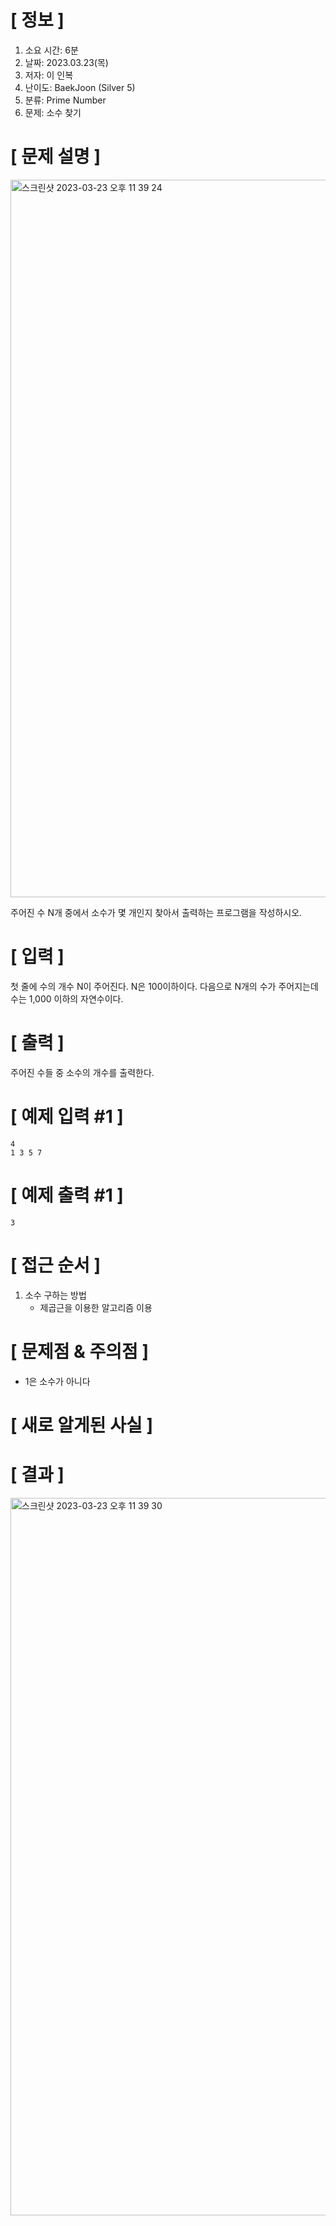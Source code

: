 # **[ 정보 ]**
1. 소요 시간: 6분
2. 날짜: 2023.03.23(목)
3. 저자: 이 인복
4. 난이도: BaekJoon (Silver 5)
5. 분류: Prime Number
6. 문제: 소수 찾기

# **[ 문제 설명 ]**
<img width="1148" alt="스크린샷 2023-03-23 오후 11 39 24" src="https://user-images.githubusercontent.com/59809278/227238783-9634fb3d-7522-4d6b-8c3c-5a306e1952bd.png">

주어진 수 N개 중에서 소수가 몇 개인지 찾아서 출력하는 프로그램을 작성하시오.

# **[ 입력 ]**
첫 줄에 수의 개수 N이 주어진다. N은 100이하이다. 다음으로 N개의 수가 주어지는데 수는 1,000 이하의 자연수이다.

# **[ 출력 ]**
주어진 수들 중 소수의 개수를 출력한다.

# **[ 예제 입력 #1 ]**
    4
    1 3 5 7
# **[ 예제 출력 #1 ]**
    3

# **[ 접근 순서 ]**
1. 소수 구하는 방법
    - 제곱근을 이용한 알고리즘 이용
    
# **[ 문제점 & 주의점 ]**
- 1은 소수가 아니다

# **[ 새로 알게된 사실 ]**

# **[ 결과 ]**
<img width="1148" alt="스크린샷 2023-03-23 오후 11 39 30" src="https://user-images.githubusercontent.com/59809278/227238845-c7ae9d12-3242-4827-9bd4-c45f5fe9137a.png">

